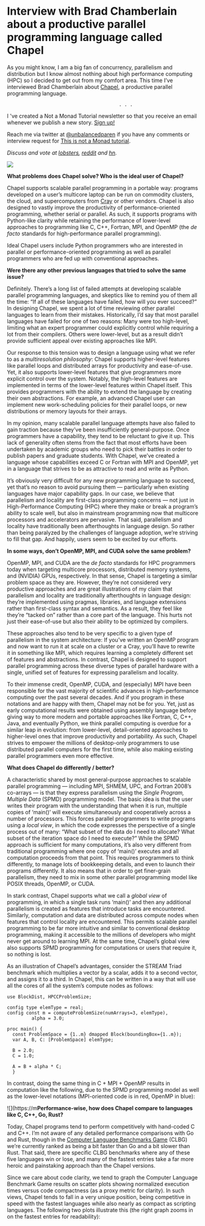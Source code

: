 # Interview with Brad Chamberlain about a productive parallel programming language called Chapel

As you might know, I am a big fan of concurrency, parallelism and distribution but I know almost nothing about high performance computing (HPC) so I decided to get out from my comfort area. This time I’ve interviewed Brad Chamberlain about [Chapel](https://github.com/chapel-lang/chapel), a productive parallel programming language.

                                             . . .
                                             
 I 've created a Not a Monad Tutorial newsletter so that you receive an email whenever we publish a new story. [Sign up!](https://mailchi.mp/9302d4f60de9/not-a-monad-tutorial)

Reach me via twitter at [@unbalancedparen](https://twitter.com/unbalancedparen) if you have any comments or interview request for [This is not a Monad tutorial](https://medium.com/this-is-not-a-monad-tutorial/).

_Discuss and vote at_ [_lobsters_](https://lobste.rs/s/zmqo84/interview_with_brad_chamberlain_about)_,_ [_reddit_](https://www.reddit.com/r/programming/comments/7x2jhp/interview_with_brad_chamberlain_about_a/) _and_ [_hn_](https://news.ycombinator.com/item?id=16360381)_._

![](https://miro.medium.com/max/260/1*Vbk8JH0pBz1gSHSbxV799A.png?q=20)

**What problems does Chapel solve? Who is the ideal user of Chapel?**

Chapel supports scalable parallel programming in a portable way: programs developed on a user’s multicore laptop can be run on commodity clusters, the cloud, and supercomputers from [Cray](https://www.cray.com/) or other vendors. Chapel is also designed to vastly improve the productivity of performance-oriented programming, whether serial or parallel. As such, it supports programs with Python-like clarity while retaining the performance of lower-level approaches to programming like C, C++, Fortran, MPI, and OpenMP (the _de facto_ standards for high-performance parallel programming).

Ideal Chapel users include Python programmers who are interested in parallel or performance-oriented programming as well as parallel programmers who are fed up with conventional approaches.

**Were there any other previous languages that tried to solve the same issue?**

Definitely. There’s a long list of failed attempts at developing scalable parallel programming languages, and skeptics like to remind you of them all the time: “If all of these languages have failed, how will you ever succeed?” In designing Chapel, we spent a lot of time reviewing other parallel languages to learn from their mistakes. Historically, I’d say that most parallel languages have failed for one of two reasons: Many were too high-level, limiting what an expert programmer could explicitly control while requiring a lot from their compilers. Others were lower-level, but as a result didn’t provide sufficient appeal over existing approaches like MPI.

Our response to this tension was to design a language using what we refer to as a _multiresolution_ _philosophy_: Chapel supports higher-level features like parallel loops and distributed arrays for productivity and ease-of-use. Yet, it also supports lower-level features that give programmers more explicit control over the system. Notably, the high-level features are implemented in terms of the lower-level features within Chapel itself. This provides programmers with the ability to extend the language by creating their own abstractions. For example, an advanced Chapel user can implement new work-scheduling policies for their parallel loops, or new distributions or memory layouts for their arrays.

In my opinion, many scalable parallel language attempts have also failed to gain traction because they’ve been insufficiently general-purpose. Once programmers have a capability, they tend to be reluctant to give it up. This lack of generality often stems from the fact that most efforts have been undertaken by academic groups who need to pick their battles in order to publish papers and graduate students. With Chapel, we’ve created a language whose capabilities exceed C or Fortran with MPI and OpenMP, yet in a language that strives to be as attractive to read and write as Python.

It’s obviously very difficult for any new programming language to succeed, yet that’s no reason to avoid pursuing them — particularly when existing languages have major capability gaps. In our case, we believe that parallelism and locality are first-class programming concerns — not just in High-Performance Computing (HPC) where they make or break a program’s ability to scale well, but also in mainstream programming now that multicore processors and accelerators are pervasive. That said, parallelism and locality have traditionally been afterthoughts in language design. So rather than being paralyzed by the challenges of language adoption, we’re striving to fill that gap. And happily, users seem to be excited by our efforts.

**In some ways, don’t OpenMP, MPI, and CUDA solve the same problem?**

OpenMP, MPI, and CUDA are the _de facto_ standards for HPC programmers today when targeting multicore processors, distributed memory systems, and (NVIDIA) GPUs, respectively. In that sense, Chapel is targeting a similar problem space as they are. However, they’re not considered very productive approaches and are great illustrations of my claim that parallelism and locality are traditionally afterthoughts in language design: they’re implemented using pragmas, libraries, and language extensions rather than first-class syntax and semantics. As a result, they feel like they’re “tacked on” rather than a core part of the language. This hurts not just their ease-of-use but also their ability to be optimized by compilers.

These approaches also tend to be very specific to a given type of parallelism in the system architecture: If you’ve written an OpenMP program and now want to run it at scale on a cluster or a Cray, you’ll have to rewrite it in something like MPI, which requires learning a completely different set of features and abstractions. In contrast, Chapel is designed to support parallel programming across these diverse types of parallel hardware with a single, unified set of features for expressing parallelism and locality.

To their immense credit, OpenMP, CUDA, and (especially) MPI have been responsible for the vast majority of scientific advances in high-performance computing over the past several decades. And if you program in these notations and are happy with them, Chapel may not be for you. Yet, just as early computational results were obtained using assembly language before giving way to more modern and portable approaches like Fortran, C, C++, Java, and eventually Python, we think parallel computing is overdue for a similar leap in evolution: from lower-level, detail-oriented approaches to higher-level ones that improve productivity and portability. As such, Chapel strives to empower the millions of desktop-only programmers to use distributed parallel computers for the first time, while also making existing parallel programmers even more effective.

**What does Chapel do differently / better?**

A characteristic shared by most general-purpose approaches to scalable parallel programming — including MPI, SHMEM, UPC, and Fortran 2008’s co-arrays — is that they express parallelism using the _Single Program, Multiple Data_ (SPMD) programming model. The basic idea is that the user writes their program with the understanding that when it is run, multiple copies of ‘main()’ will execute simultaneously and cooperatively across a number of processors. This forces parallel programmers to write programs using a _local view_, in which the code expresses the perspective of a single process out of many: “What subset of the data do I need to allocate? What subset of the iteration space do I need to execute?” While the SPMD approach is sufficient for many computations, it’s also very different from traditional programming where one copy of ‘main()’ executes and all computation proceeds from that point. This requires programmers to think differently, to manage lots of bookkeeping details, and even to launch their programs differently. It also means that in order to get finer-grain parallelism, they need to mix in some other parallel programming model like POSIX threads, OpenMP, or CUDA.

In stark contrast, Chapel supports what we call a _global view_ of programming, in which a single task runs ‘main()’ and then any additional parallelism is created as features that introduce tasks are encountered. Similarly, computation and data are distributed across compute nodes when features that control locality are encountered. This permits scalable parallel programming to be far more intuitive and similar to conventional desktop programming, making it accessible to the millions of developers who might never get around to learning MPI. At the same time, Chapel’s global view also supports SPMD programming for computations or users that require it, so nothing is lost.

As an illustration of Chapel’s advantages, consider the STREAM Triad benchmark which multiplies a vector by a scalar, adds it to a second vector, and assigns it to a third. In Chapel, this can be written in a way that will use all the cores of all the system’s compute nodes as follows:

    use BlockDist, HPCCProblemSize;

    config type elemType = real;
    config const m = computeProblemSize(numArrays=3, elemType),
             alpha = 3.0;
         
    proc main() {
      const ProblemSpace = {1..m} dmapped Block(boundingBox={1..m});
      var A, B, C: [ProblemSpace] elemType;
      
      B = 2.0;
      C = 1.0;
      
      A = B + alpha * C;
      }
 
 
In contrast, doing the same thing in C + MPI + OpenMP results in computation like the following, due to the SPMD programming model as well as the lower-level notations (MPI-oriented code is in red, OpenMP in blue):

![](https://m**Performance-wise, how does Chapel compare to languages like C, C++, Go, Rust?**

Today, Chapel programs tend to perform competitively with hand-coded C and C++. I’m not aware of any detailed performance comparisons with Go and Rust, though in the [Computer Language Benchmarks Game](https://benchmarksgame.alioth.debian.org/) (CLBG) we’re currently ranked as being a bit faster than Go and a bit slower than Rust. That said, there are specific CLBG benchmarks where any of these five languages win or lose, and many of the fastest entries take a far more heroic and painstaking approach than the Chapel versions.

Since we care about code clarity, we tend to graph the Computer Language Benchmark Game results on scatter plots showing normalized execution times versus code compactness (as a proxy metric for clarity). In such views, Chapel tends to fall in a very unique position, being competitive in speed with the fastest languages while also nearly as compact as scripting languages. The following two plots illustrate this (the right graph zooms in on the fastest entries for readability):


 





